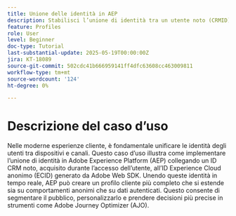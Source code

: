 ```yaml
---
title: Unione delle identità in AEP
description: Stabilisci l’unione di identità tra un utente noto (CRMID) e un visitatore web anonimo (ECID), abilitando profili unificati per la personalizzazione in tempo reale e il Offer Decisioning in Adobe Journey Optimizer (AJO).
feature: Profiles
role: User
level: Beginner
doc-type: Tutorial
last-substantial-update: 2025-05-19T00:00:00Z
jira: KT-18089
source-git-commit: 502cdc41b666959141ff4dfc63608cc463009811
workflow-type: tm+mt
source-wordcount: '124'
ht-degree: 0%

---
```



# Descrizione del caso d’uso

Nelle moderne esperienze cliente, è fondamentale unificare le identità degli utenti tra dispositivi e canali. Questo caso d’uso illustra come implementare l’unione di identità in Adobe Experience Platform (AEP) collegando un ID CRM noto, acquisito durante l’accesso dell’utente, all’ID Experience Cloud anonimo (ECID) generato da Adobe Web SDK. Unendo queste identità in tempo reale, AEP può creare un profilo cliente più completo che si estende sia su comportamenti anonimi che su dati autenticati. Questo consente di segmentare il pubblico, personalizzarlo e prendere decisioni più precise in strumenti come Adobe Journey Optimizer (AJO).

